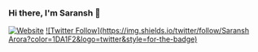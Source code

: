 ### Hi there, I'm Saransh 👋
[![Website](https://img.shields.io/website?label=Policykhareedo.com&style=for-the-badge&url=https%3A%2F%2Fcodestackr.com)](https://policykhareedo.com)
[![Twitter Follow](https://img.shields.io/twitter/follow/Saransh Arora?color=1DA1F2&logo=twitter&style=for-the-badge)](https://twitter.com/saransh1712)
